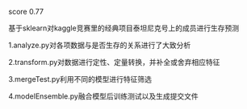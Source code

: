 score 0.77

基于sklearn对kaggle竞赛里的经典项目泰坦尼克号上的成员进行生存预测

1.analyze.py对各项数据与是否生存的关系进行了大致分析

2.transform.py对数据进行定性、定量转换，并补全或舍弃相应特征

3.mergeTest.py利用不同的模型进行特征筛选

4.modelEnsemble.py融合模型后训练测试以及生成提交文件
